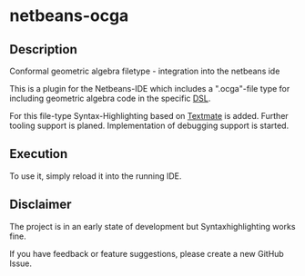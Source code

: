 # netbeans-ocga

## Description
Conformal geometric algebra filetype - integration into the netbeans ide

This is a plugin for the Netbeans-IDE which includes a ".ocga"-file type for including geometric algebra code in the specific [DSL](https://github.com/MobMonRob/DSL4GeometricAlgebra).

For this file-type Syntax-Highlighting based on [Textmate](https://macromates.com/manual/en/language_grammars) is added. Further tooling support is planed. Implementation of debugging support is started.

## Execution
To use it, simply reload it into the running IDE.

## Disclaimer
The project is in an early state of development but Syntaxhighlighting works fine. 

If you have feedback or feature suggestions, please create a new GitHub Issue.


